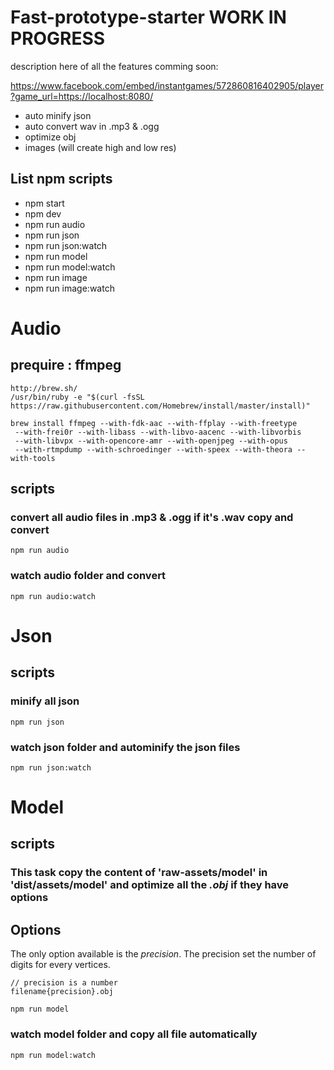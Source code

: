 # Fast-prototype-starter WORK IN PROGRESS

description here of all the features comming soon:


 https://www.facebook.com/embed/instantgames/572860816402905/player?game_url=https://localhost:8080/



- auto minify json
- auto convert wav in .mp3 & .ogg
- optimize obj
- images (will create high and low res)

## List npm scripts

* npm start
* npm dev
* npm run audio
* npm run json
* npm run json:watch
* npm run model
* npm run model:watch
* npm run image
* npm run image:watch



# Audio

## prequire : ffmpeg
```
http://brew.sh/
/usr/bin/ruby -e "$(curl -fsSL https://raw.githubusercontent.com/Homebrew/install/master/install)"

brew install ffmpeg --with-fdk-aac --with-ffplay --with-freetype
 --with-frei0r --with-libass --with-libvo-aacenc --with-libvorbis
 --with-libvpx --with-opencore-amr --with-openjpeg --with-opus
 --with-rtmpdump --with-schroedinger --with-speex --with-theora --with-tools
```

## scripts

### convert all audio files in .mp3 & .ogg if it's .wav copy and convert
```
npm run audio
```

### watch audio folder and convert
```
npm run audio:watch
```


# Json

## scripts

### minify all json
```
npm run json
```


### watch json folder and autominify the json files
```
npm run json:watch
```


# Model

## scripts

### This task copy the content of 'raw-assets/model' in 'dist/assets/model' and optimize all the *.obj* if they have options

## Options

The only option available is the *precision*.
The precision set the number of digits for every vertices.


```
// precision is a number
filename{precision}.obj

```

```
npm run model
```

### watch model folder and copy all file automatically
```
npm run model:watch
```
